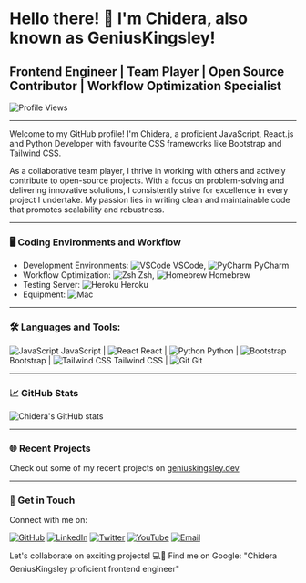 # Hello there! 👋 I'm Chidera, also known as GeniusKingsley!

## Frontend Engineer | Team Player | Open Source Contributor | Workflow Optimization Specialist

![Profile Views](https://img.shields.io/badge/Profile%20Views-10k-blue)

---

Welcome to my GitHub profile! I'm Chidera, a proficient JavaScript, React.js and Python Developer with favourite CSS frameworks like Bootstrap and Tailwind CSS.

As a collaborative team player, I thrive in working with others and actively contribute to open-source projects. With a focus on problem-solving and delivering innovative solutions, I consistently strive for excellence in every project I undertake. My passion lies in writing clean and maintainable code that promotes scalability and robustness.

---

### 🖥️ Coding Environments and Workflow

- Development Environments: ![VSCode](https://img.shields.io/badge/VSCode-007ACC?style=for-the-badge&logo=visual-studio-code&logoColor=white) VSCode, ![PyCharm](https://img.shields.io/badge/PyCharm-000000?style=for-the-badge&logo=pycharm&logoColor=white) PyCharm
- Workflow Optimization: ![Zsh](https://img.shields.io/badge/Zsh-4EAA25?style=for-the-badge&logo=zsh&logoColor=white) Zsh, ![Homebrew](https://img.shields.io/badge/Homebrew-FBB040?style=for-the-badge&logo=homebrew&logoColor=white) Homebrew
- Testing Server: ![Heroku](https://img.shields.io/badge/Heroku-430098?style=for-the-badge&logo=heroku&logoColor=white) Heroku
- Equipment: ![Mac](https://img.shields.io/badge/Mac-000000?style=for-the-badge&logo=apple&logoColor=white)

---

### 🛠️ Languages and Tools:

![JavaScript](https://img.shields.io/badge/JavaScript-F7DF1E?style=for-the-badge&logo=javascript&logoColor=black) JavaScript |
![React](https://img.shields.io/badge/React-61DAFB?style=for-the-badge&logo=react&logoColor=black) React |
![Python](https://img.shields.io/badge/Python-3776AB?style=for-the-badge&logo=python&logoColor=white) Python |
![Bootstrap](https://img.shields.io/badge/Bootstrap-7952B3?style=for-the-badge&logo=bootstrap&logoColor=white) Bootstrap |
![Tailwind CSS](https://img.shields.io/badge/Tailwind_CSS-38B2AC?style=for-the-badge&logo=tailwind-css&logoColor=white) Tailwind CSS |
![Git](https://img.shields.io/badge/Git-F05032?style=for-the-badge&logo=git&logoColor=white) Git

---

### 📈 GitHub Stats

![Chidera's GitHub stats](https://github-readme-stats.vercel.app/api?username=zer0szn&show_icons=true&theme=tokyonight)

---

### 🌐 Recent Projects

Check out some of my recent projects on [geniuskingsley.dev](https://geniuskingsley.dev)

---

### 📮 Get in Touch

Connect with me on:

[![GitHub](https://img.shields.io/badge/GitHub-181717?style=for-the-badge&logo=github&logoColor=white)](https://github.com/zer0szn)
[![LinkedIn](https://img.shields.io/badge/LinkedIn-0077B5?style=for-the-badge&logo=linkedin&logoColor=white)](https://www.linkedin.com/in/zer0szn/)
[![Twitter](https://img.shields.io/badge/Twitter-1DA1F2?style=for-the-badge&logo=twitter&logoColor=white)](https://twitter.com/zer0szn4)
[![YouTube](https://img.shields.io/badge/YouTube-FF0000?style=for-the-badge&logo=youtube&logoColor=white)](https://youtube.com/zer0szn)
[![Email](https://img.shields.io/badge/Email-D14836?style=for-the-badge&logo=mail.ru&logoColor=white)](mailto:contact@geniuskingsley.dev)

Let's collaborate on exciting projects! 💻🚀 Find me on Google: "Chidera GeniusKingsley proficient frontend engineer"


